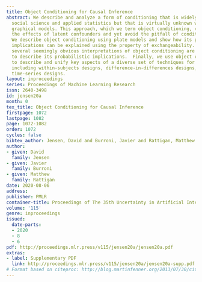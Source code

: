 ```yaml
---
title: Object Conditioning for Causal Inference
abstract: We describe and analyze a form of conditioning that is widely applied within
  social science and applied statistics but that is virtually unknown within causal
  graphical models. This approach, which we term object conditioning, can adjust for
  the effects of latent confounders and yet avoid the pitfall of conditioning on colliders.
  We describe object conditioning using plate models and show how its probabilistic
  implications can be explained using the property of exchangeability. We show that
  several seemingly obvious interpretations of object conditioning are insufficient
  to describe its probabilistic implications.  Finally, we use object conditioning
  to describe and unify key aspects of a diverse set of techniques for causal inference,
  including within-subjects designs, difference-in-differences designs, and interrupted
  time-series designs.
layout: inproceedings
series: Proceedings of Machine Learning Research
issn: 2640-3498
id: jensen20a
month: 0
tex_title: Object Conditioning for Causal Inference
firstpage: 1072
lastpage: 1082
page: 1072-1082
order: 1072
cycles: false
bibtex_author: Jensen, David and Burroni, Javier and Rattigan, Matthew
author:
- given: David
  family: Jensen
- given: Javier
  family: Burroni
- given: Matthew
  family: Rattigan
date: 2020-08-06
address: 
publisher: PMLR
container-title: Proceedings of The 35th Uncertainty in Artificial Intelligence Conference
volume: '115'
genre: inproceedings
issued:
  date-parts:
  - 2020
  - 8
  - 6
pdf: http://proceedings.mlr.press/v115/jensen20a/jensen20a.pdf
extras:
- label: Supplementary PDF
  link: http://proceedings.mlr.press/v115/jensen20a/jensen20a-supp.pdf
# Format based on citeproc: http://blog.martinfenner.org/2013/07/30/citeproc-yaml-for-bibliographies/
---
```

